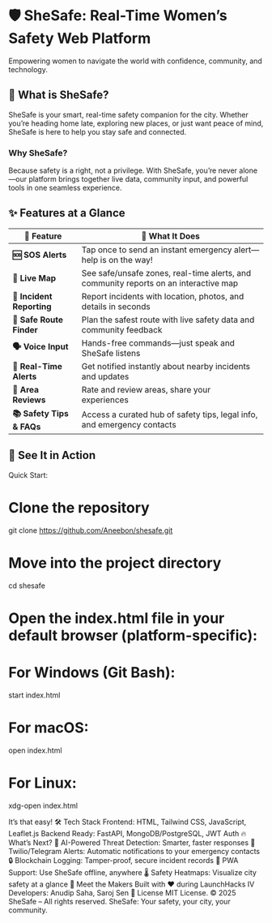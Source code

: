 # 🛡️ SheSafe: Real-Time Women’s Safety Web Platform
Empowering women to navigate the world with confidence, community, and technology.

## 🚀 What is SheSafe?
SheSafe is your smart, real-time safety companion for the city. Whether you’re heading home late, exploring new places, or just want peace of mind, SheSafe is here to help you stay safe and connected.

### Why SheSafe?
Because safety is a right, not a privilege. With SheSafe, you’re never alone—our platform brings together live data, community input, and powerful tools in one seamless experience.

## ✨ Features at a Glance

| 🌟 Feature             | 🚀 What It Does                                                              |
| ---------------------- | ---------------------------------------------------------------------------- |
| **🆘 SOS Alerts**       | Tap once to send an instant emergency alert—help is on the way!             |
| **📍 Live Map**        | See safe/unsafe zones, real-time alerts, and community reports on an interactive map |
| **📡 Incident Reporting** | Report incidents with location, photos, and details in seconds               |
| **🧭 Safe Route Finder** | Plan the safest route with live safety data and community feedback          |
| **🗣️ Voice Input**      | Hands-free commands—just speak and SheSafe listens                          |
| **🛑 Real-Time Alerts** | Get notified instantly about nearby incidents and updates                     |
| **📝 Area Reviews**      | Rate and review areas, share your experiences                                 |
| **📚 Safety Tips & FAQs**| Access a curated hub of safety tips, legal info, and emergency contacts     |

## 🎉 See It in Action
Quick Start:

# Clone the repository
git clone https://github.com/Aneebon/shesafe.git

# Move into the project directory
cd shesafe

# Open the index.html file in your default browser (platform-specific):
# For Windows (Git Bash):
start index.html

# For macOS:
open index.html

# For Linux:
xdg-open index.html


It’s that easy!
🛠️ Tech Stack
Frontend: HTML, Tailwind CSS, JavaScript, Leaflet.js 
Backend Ready: FastAPI, MongoDB/PostgreSQL, JWT Auth
🔥 What’s Next?
🤖 AI-Powered Threat Detection: Smarter, faster responses
📡 Twilio/Telegram Alerts: Automatic notifications to your emergency contacts
🔒 Blockchain Logging: Tamper-proof, secure incident records
📱 PWA Support: Use SheSafe offline, anywhere
🌡️ Safety Heatmaps: Visualize city safety at a glance 
🤝 Meet the Makers
Built with ❤️ during LaunchHacks IV
Developers: Anudip Saha, Saroj Sen
📄 License
MIT License.
© 2025 SheSafe – All rights reserved. 
SheSafe: Your safety, your city, your community.
